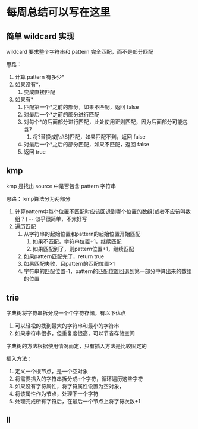 # 每周总结可以写在这里

## 简单 wildcard 实现

wildcard 要求整个字符串和 pattern 完全匹配，而不是部分匹配

思路：

1. 计算 pattern 有多少\*
2. 如果没有\*，
    1. 变成直接匹配
3. 如果有\*
    1. 匹配第一个\*之前的部分，如果不匹配，返回 false
    2. 对最后一个\*之前的部分进行匹配
    3. 对每个\*的后面部分进行匹配，此处使用正则匹配，因为后面部分可能包含?
        1. 将?替换成[\s\S]匹配，如果匹配不到，返回 false
    4. 对最后一个\*之后的部分匹配，如果不匹配，返回 false
    5. 返回 true

## kmp

kmp 是找出 source 中是否包含 pattern 字符串

思路：
kmp算法分为两部分
1. 计算pattern中每个位置不匹配时应该回退到哪个位置的数组(或者不应该叫数组？)
   -- 似乎很简单，不太好写
2. 遍历匹配
   1. 从字符串的起始位置和pattern的起始位置开始匹配
      1. 如果不匹配，字符串位置+1，继续匹配
      2. 如果匹配到了，则pattern位置+1，继续匹配
   2. 如果pattern匹配完了，return true
   3. 如果匹配失败，且pattern的匹配位置>1
   4. 字符串的匹配位置-1，pattern的匹配位置回退到第一部分中算出来的数组的位置

## trie

字典树将字符串拆分成一个个字符存储，有以下优点
1. 可以轻松的找到最大的字符串和最小的字符串
2. 如果字符串很多，但重复度很高，可以节省存储空间

字典树的方法根据使用情况而定，只有插入方法是比较固定的

插入方法：
1. 定义一个根节点，是一个空对象
2. 将需要插入的字符串拆分成n个字符，循环遍历这些字符
3. 如果没有字符属性，将字符属性设置为空对象，
4. 将该属性作为节点，处理下一个字符
5. 处理完成所有字符后，在最后一个节点上将字符次数+1

## ll
